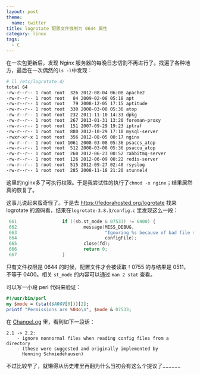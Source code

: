 ```yaml
---
layout: post
theme:
  name: twitter
title: logrotate 配置文件强制为 0644 属性
category: linux
tags:
  - C
---
```


在一次包更新后，发现 Nginx 服务器的每晚日志切割不再进行了。找遍了各种地方，最后在一次偶然的`ls -l`中发现：

```bash
# ll /etc/logrotate.d/
total 64
-rw-r--r-- 1 root root  326 2012-08-04 06:08 apache2
-rw-r--r-- 1 root root   84 2009-02-08 05:18 apt
-rw-r--r-- 1 root root   79 2008-12-05 17:15 aptitude
-rw-r--r-- 1 root root  330 2008-03-08 05:36 atop
-rw-r--r-- 1 root root  232 2011-11-10 14:33 dpkg
-rw-r--r-- 1 root root  267 2013-01-31 13:20 foreman-proxy
-rw-r--r-- 1 root root  151 2007-09-29 19:23 iptraf
-rw-r--r-- 1 root root  880 2012-10-29 17:10 mysql-server
-rwxr-xr-x 1 root root  356 2012-08-05 00:17 nginx
-rw-r--r-- 1 root root 1061 2008-03-08 05:36 psaccs_atop
-rw-r--r-- 1 root root  512 2008-03-08 05:36 psaccu_atop
-rw-r--r-- 1 root root  260 2012-06-23 00:52 rabbitmq-server
-rw-r--r-- 1 root root  126 2012-06-09 00:22 redis-server
-rw-r--r-- 1 root root  515 2012-09-27 02:40 rsyslog
-rw-r--r-- 1 root root  285 2008-11-18 21:20 stunnel4
```

这里的nginx多了可执行权限。于是我尝试性的执行了`chmod -x nginx`；结果居然真的恢复了。

这事儿说起来蛮奇怪了。于是去 <https://fedorahosted.org/logrotate> 找来 logrotate 的源码看，结果在`logrotate-3.8.3/config.c` 里发现这么一段：

```c
 661                 if ((sb.st_mode & 07533) != 0400) {
 662                         message(MESS_DEBUG,
 663                                 "Ignoring %s because of bad file mode.\n",
 664                                 configFile);
 665                         close(fd);
 666                         return 0;
 667                 }
```

只有文件权限是 0644 的时候，配置文件才会被读取！0755 的与结果是 0511，不等于 0400。相关 `st_mode` 的内容可以通过 `man 2 stat` 查看。

可以写一小段 perl 代码来验证：

```perl
#!/usr/bin/perl
my $mode = (stat($ARGV[0]))[2];
printf "Permissions are %04o\n", $mode & 07533;
```

在 [ChangeLog](https://fedorahosted.org/logrotate/browser/tags/r3-8-3/CHANGES) 里，看到如下一段话：

    2.1 -> 2.2:
        - ignore nonnormal files when reading config files from a directory
        - (these were suggested and originally implemented by
          Henning Schmiedehausen)

不过比较早了，就懒得从历史堆里再翻为什么当初会有这么个提议了…………
